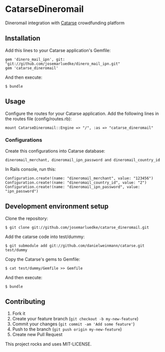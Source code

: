 # CatarseDineromail

Dineromail integration with [Catarse](http://github.com/danielweinmann/catarse) crowdfunding platform

## Installation

Add this lines to your Catarse application's Gemfile:

    gem 'dinero_mail_ipn', git: "git://github.com/josemarluedke/dinero_mail_ipn.git"
    gem 'catarse_dineromail'

And then execute:

    $ bundle

## Usage

Configure the routes for your Catarse application. Add the following lines in the routes file (config/routes.rb):
    
    mount CatarseDineromail::Engine => "/", :as => "catarse_dineromail"

### Configurations

Create this configurations into Catarse database:

    dineromail_merchant, dineromail_ipn_password and dineromail_country_id

In Rails console, run this:

    Configuration.create!(name: "dineromail_merchant", value: "123456")
    Configuration.create!(name: "dineromail_country_id", value: "2")
    Configuration.create!(name: "dineromail_ipn_password", value: "ipn_password")

## Development environment setup

Clone the repository:

    $ git clone git://github.com/josemarluedke/catarse_dineromail.git

Add the catarse code into test/dummy:

    $ git submodule add git://github.com/danielweinmann/catarse.git test/dummy

Copy the Catarse's gems to Gemfile:

    $ cat test/dummy/Gemfile >> Gemfile

And then execute:

    $ bundle

## Contributing

1. Fork it
2. Create your feature branch (`git checkout -b my-new-feature`)
3. Commit your changes (`git commit -am 'Add some feature'`)
4. Push to the branch (`git push origin my-new-feature`)
5. Create new Pull Request


This project rocks and uses MIT-LICENSE.
